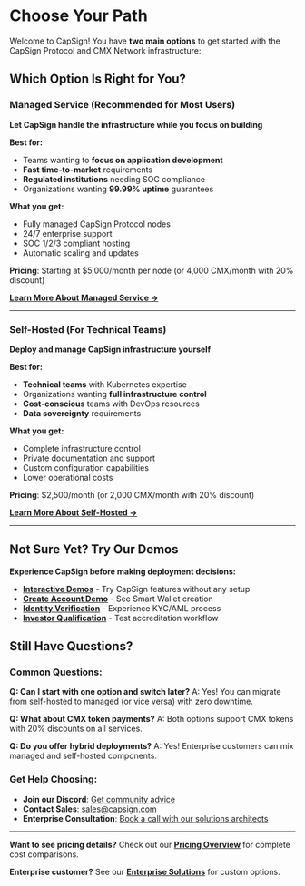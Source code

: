 # Choose Your Path

Welcome to CapSign! You have **two main options** to get started with the CapSign Protocol and CMX Network infrastructure:

## Which Option Is Right for You?

### Managed Service (Recommended for Most Users)

**Let CapSign handle the infrastructure while you focus on building**

**Best for:**

- Teams wanting to **focus on application development**
- **Fast time-to-market** requirements
- **Regulated institutions** needing SOC compliance
- Organizations wanting **99.99% uptime** guarantees

**What you get:**

- Fully managed CapSign Protocol nodes
- 24/7 enterprise support
- SOC 1/2/3 compliant hosting
- Automatic scaling and updates

**Pricing**: Starting at $5,000/month per node (or 4,000 CMX/month with 20% discount)

**[Learn More About Managed Service →](managed.md)**

---

### Self-Hosted (For Technical Teams)

**Deploy and manage CapSign infrastructure yourself**

**Best for:**

- **Technical teams** with Kubernetes expertise
- Organizations wanting **full infrastructure control**
- **Cost-conscious** teams with DevOps resources
- **Data sovereignty** requirements

**What you get:**

- Complete infrastructure control
- Private documentation and support
- Custom configuration capabilities
- Lower operational costs

**Pricing**: $2,500/month (or 2,000 CMX/month with 20% discount)

**[Learn More About Self-Hosted →](self-hosted.md)**

---

## Not Sure Yet? Try Our Demos

**Experience CapSign before making deployment decisions:**

- **[Interactive Demos](/demos/README.md)** - Try CapSign features without any setup
- **[Create Account Demo](/demos/create-account.md)** - See Smart Wallet creation
- **[Identity Verification](/demos/identity-verification.md)** - Experience KYC/AML process
- **[Investor Qualification](/demos/investor-qualification.md)** - Test accreditation workflow

## Still Have Questions?

### Common Questions:

**Q: Can I start with one option and switch later?**
A: Yes! You can migrate from self-hosted to managed (or vice versa) with zero downtime.

**Q: What about CMX token payments?**
A: Both options support CMX tokens with 20% discounts on all services.

**Q: Do you offer hybrid deployments?**
A: Yes! Enterprise customers can mix managed and self-hosted components.

### Get Help Choosing:

- **Join our Discord**: [Get community advice](https://discord.gg/gSmnZ9wmNv)
- **Contact Sales**: [sales@capsign.com](mailto:sales@capsign.com)
- **Enterprise Consultation**: [Book a call with our solutions architects](mailto:enterprise@capsign.com?subject=Architecture%20Consultation)

---

**Want to see pricing details?** Check out our **[Pricing Overview](/pricing/README.md)** for complete cost comparisons.

**Enterprise customer?** See our **[Enterprise Solutions](/pricing/enterprise.md)** for custom options.
